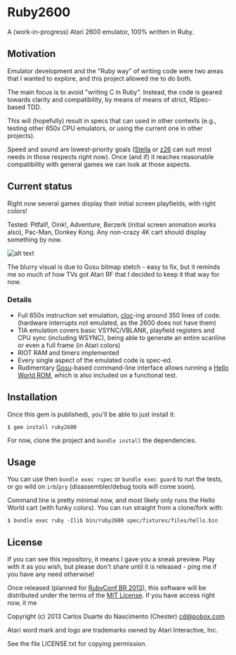 # Ruby2600

A (work-in-progress) Atari 2600 emulator, 100% written in Ruby.

## Motivation

Emulator development and the "Ruby way" of writing code were two areas that I wanted to explore, and this project allowed me to do both.

The main focus is to avoid "writing C in Ruby". Instead, the code is geared towards clarity and compatibility, by means of means of strict, RSpec-based TDD.

This will (hopefully) result in specs that can  used in other contexts (e.g., testing other 650x CPU emulators, or using the current one in other projects).

Speed and sound are lowest-priority goals ([Stella](http://stella.sourceforge.net/) or [z26](http://www.whimsey.com/z26/) can suit most needs in those respects right now). Once (and if) it reaches reasonable compatibility with general games we can look at those aspects.

## Current status

Right now several games display their initial screen playfields, with right colors!

Tested: Pitfall!, Oink!, Adventure, Berzerk (initial screen animation works also), Pac-Man, Donkey Kong. Any non-crazy 4K cart should display something by now.

![alt text](http://i.imgur.com/9t8D7EV.jpg "Pitfall! on Stella x Ruby2600")

The blurry visual is due to Gosu bitmap stetch - easy to fix, but it reminds me so much of how TVs got Atari RF that I decided to keep it that way for now.


### Details

- Full 650x instruction set emulation, [cloc](http://cloc.sourceforge.net/)-ing around 350 lines of code. (hardware interrupts not emulated, as the 2600 does not have them)
- TIA emulation covers basic VSYNC/VBLANK, playfield registers and CPU sync (including WSYNC), being able to generate an entire scanline or even a full frame (in Atari colors)
- RIOT RAM and timers implemented
- Every single aspect of the emulated code is spec-ed.
- Rudimentary [Gosu](http://www.libgosu.org/)-based command-line interface allows running a [Hello World ROM](http://pastebin.com/abBRfUjd), which is also included on a functional test.

## Installation

Once this gem is published), you'll be able to just install it:

    $ gem install ruby2600

For now, clone the project and `bundle install` the dependencies.

## Usage

You can use then `bundle exec rspec` or `bundle exec guard` to run the tests, or go wild on `irb`/`pry` (disassembler/debug tools will come soon).

Command line is pretty minimal now, and most likely only runs the Hello World cart (with funky colors). You can run straight from a clone/fork with:

    $ bundle exec ruby -Ilib bin/ruby2600 spec/fixtures/files/hello.bin

## License

If you can see this repository, it means I gave you a sneak preview. Play with it as you wish, but please don't share until it is released - ping me if you have any need otherwise!

Once released (planned for [RubyConf BR 2013](http://cfp.rubyconf.com.br/)), this software will be distributed under the terms of the [MIT License](http://opensource.org/licenses/MIT). If you have access right now, it me

Copyright (c) 2013 Carlos Duarte do Nascimento (Chester) <cd@pobox.com>

Atari word mark and logo are trademarks owned by Atari Interactive, Inc.

See the file LICENSE.txt for copying permission.
